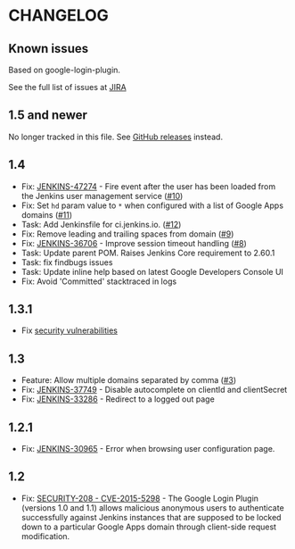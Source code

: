 CHANGELOG
=========

Known issues
------------

Based on google-login-plugin.

See the full list of issues at [JIRA](https://issues.jenkins-ci.org/issues/?filter=18451)

1.5 and newer
---
No longer tracked in this file. See [GitHub releases](https://github.com/jenkinsci/google-login-plugin/releases) instead.

1.4
-----
* Fix: [JENKINS-47274](https://issues.jenkins-ci.org/browse/JENKINS-47274) - Fire event after the user has been loaded from the Jenkins user management service ([#10](https://github.com/jenkinsci/google-login-plugin/pull/10))
* Fix: Set `hd` param value to `*` when configured with a list of Google Apps domains ([#11](https://github.com/jenkinsci/google-login-plugin/pull/11))
* Task: Add Jenkinsfile for ci.jenkins.io. ([#12](https://github.com/jenkinsci/google-login-plugin/pull/12))
* Fix: Remove leading and trailing spaces from domain ([#9](https://github.com/jenkinsci/google-login-plugin/pull/9))
* Fix: [JENKINS-36706](https://issues.jenkins-ci.org/browse/JENKINS-36706) - Improve session timeout handling ([#8](https://github.com/jenkinsci/google-login-plugin/pull/8))
* Task: Update parent POM. Raises Jenkins Core requirement to 2.60.1
* Task: fix findbugs issues
* Task: Update inline help based on latest Google Developers Console UI
* Fix: Avoid 'Committed' stacktraced in logs

1.3.1
-----
* Fix [security vulnerabilities](https://jenkins.io/security/advisory/2018-04-16/)

1.3
---
* Feature: Allow multiple domains separated by comma ([#3](https://github.com/jenkinsci/google-login-plugin/pull/3))
* Fix: [JENKINS-37749](https://issues.jenkins-ci.org/browse/JENKINS-37749) - Disable autocomplete on clientId and clientSecret
* Fix: [JENKINS-33286](https://issues.jenkins-ci.org/browse/JENKINS-33286) - Redirect to a logged out page

1.2.1
-----
* Fix: [JENKINS-30965](https://issues.jenkins-ci.org/browse/JENKINS-30965) - Error when browsing user configuration page.

1.2
---
* Fix: [SECURITY-208 - CVE-2015-5298](https://wiki.jenkins.io/display/SECURITY/Jenkins+Security+Advisory+2015-10-12) - The Google Login Plugin (versions 1.0 and 1.1) allows malicious anonymous users to authenticate successfully against Jenkins instances that are supposed to be locked down to a particular Google Apps domain through client-side request modification.
